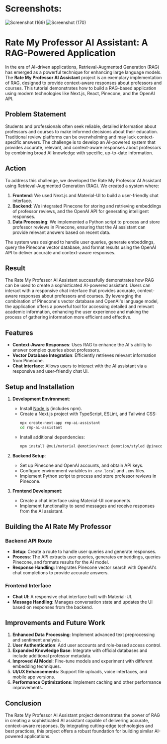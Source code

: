 # Screenshots:
![Screenshot (169)](https://github.com/user-attachments/assets/60b3b5c1-ff3d-4be4-a523-ad96a449a997)
![Screenshot (170)](https://github.com/user-attachments/assets/118020f4-657e-4b6d-bb87-ad966b02775d)

# Rate My Professor AI Assistant: A RAG-Powered Application

In the era of AI-driven applications, Retrieval-Augmented Generation (RAG) has emerged as a powerful technique for enhancing large language models. The **Rate My Professor AI Assistant** project is an exemplary implementation of RAG, designed to provide context-aware responses about professors and courses. This tutorial demonstrates how to build a RAG-based application using modern technologies like Next.js, React, Pinecone, and the OpenAI API.

## Problem Statement

Students and professionals often seek reliable, detailed information about professors and courses to make informed decisions about their education. Traditional review platforms can be overwhelming and may lack context-specific answers. The challenge is to develop an AI-powered system that provides accurate, relevant, and context-aware responses about professors by combining broad AI knowledge with specific, up-to-date information.

## Action

To address this challenge, we developed the Rate My Professor AI Assistant using Retrieval-Augmented Generation (RAG). We created a system where:

1. **Frontend**: We used Next.js and Material-UI to build a user-friendly chat interface.
2. **Backend**: We integrated Pinecone for storing and retrieving embeddings of professor reviews, and the OpenAI API for generating intelligent responses.
3. **Data Processing**: We implemented a Python script to process and store professor reviews in Pinecone, ensuring that the AI assistant can provide relevant answers based on recent data.

The system was designed to handle user queries, generate embeddings, query the Pinecone vector database, and format results using the OpenAI API to deliver accurate and context-aware responses.

## Result

The Rate My Professor AI Assistant successfully demonstrates how RAG can be used to create a sophisticated AI-powered assistant. Users can interact with a responsive chat interface that provides accurate, context-aware responses about professors and courses. By leveraging the combination of Pinecone's vector database and OpenAI's language model, the application offers a powerful tool for accessing detailed and relevant academic information, enhancing the user experience and making the process of gathering information more efficient and effective.

## Features

- **Context-Aware Responses**: Uses RAG to enhance the AI's ability to answer complex queries about professors.
- **Vector Database Integration**: Efficiently retrieves relevant information from Pinecone.
- **Chat Interface**: Allows users to interact with the AI assistant via a responsive and user-friendly chat UI.

## Setup and Installation

1. **Development Environment**: 
   - Install [Node.js](https://nodejs.org) (includes npm).
   - Create a Next.js project with TypeScript, ESLint, and Tailwind CSS:
     ```bash
     npx create-next-app rmp-ai-assistant
     cd rmp-ai-assistant
     ```
   - Install additional dependencies:
     ```bash
     npm install @mui/material @emotion/react @emotion/styled @pinecone-database/pinecone @vercel/analytics openai
     ```

2. **Backend Setup**:
   - Set up Pinecone and OpenAI accounts, and obtain API keys.
   - Configure environment variables in `.env.local` and `.env` files.
   - Implement Python script to process and store professor reviews in Pinecone.

3. **Frontend Development**:
   - Create a chat interface using Material-UI components.
   - Implement functionality to send messages and receive responses from the AI assistant.

## Building the AI Rate My Professor

### Backend API Route

- **Setup**: Create a route to handle user queries and generate responses.
- **Process**: The API extracts user queries, generates embeddings, queries Pinecone, and formats results for the AI model.
- **Response Handling**: Integrates Pinecone vector search with OpenAI's chat completions to provide accurate answers.

### Frontend Interface

- **Chat UI**: A responsive chat interface built with Material-UI.
- **Message Handling**: Manages conversation state and updates the UI based on responses from the backend.

## Improvements and Future Work

1. **Enhanced Data Processing**: Implement advanced text preprocessing and sentiment analysis.
2. **User Authentication**: Add user accounts and role-based access control.
3. **Expanded Knowledge Base**: Integrate with official databases and include additional professor metadata.
4. **Improved AI Model**: Fine-tune models and experiment with different embedding techniques.
5. **UI/UX Enhancements**: Support file uploads, voice interfaces, and mobile app versions.
6. **Performance Optimizations**: Implement caching and other performance improvements.

## Conclusion

The Rate My Professor AI Assistant project demonstrates the power of RAG in creating a sophisticated AI assistant capable of delivering accurate, context-aware responses. By integrating cutting-edge technologies and best practices, this project offers a robust foundation for building similar AI-powered applications.


